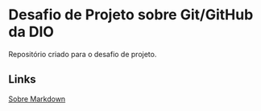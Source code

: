 # Desafio de Projeto sobre Git/GitHub da DIO
Repositório criado para o desafio de projeto.

## Links 
[Sobre Markdown](https://www.markdownguide.org/)
